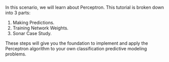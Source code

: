 In this scenario, we will learn about Perceptron. This tutorial is broken down into 3 parts:
1. Making Predictions.
2. Training Network Weights.
3. Sonar Case Study.

These steps will give you the foundation to implement and apply the Perceptron algorithm
to your own classification predictive modeling problems.
